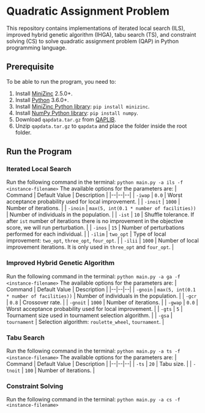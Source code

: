 # Quadratic Assignment Problem
This repository contains implementations of iterated local search (ILS), improved hybrid genetic algorithm (IHGA), tabu search (TS), and constraint solving (CS) to solve quadratic assignment problem (QAP) in Python programming language.

## Prerequisite
To be able to run the program, you need to:
1. Install [MiniZinc](https://www.minizinc.org/) 2.5.0+.
2. Install [Python](https://www.python.org/) 3.6.0+.
3. Install [MiniZinc Python library](https://pypi.org/project/minizinc/): `pip install minizinc`.
4. Install [NumPy Python library](https://pypi.org/project/numpy/): `pip install numpy`.
5. Download `qapdata.tar.gz` from [QAPLIB](https://www.opt.math.tugraz.at/qaplib/inst.html).
6. Unzip `qapdata.tar.gz` to `qapdata` and place the folder inside the root folder.

## Run the Program
### Iterated Local Search
Run the following command in the terminal:
`python main.py -a ils -f <instance-filename>`
The available options for the parameters are:
| Command | Default Value | Description |
|--|--|--|
| `-iwap` | `0.0` | Worst acceptance probability used for local improvement.  |
| `-inoit` | `1000` | Number of iterations. |
| `-inoin` | `max(5, int(0.1 * number of facilities))` | Number of individuals in the population. |
| `-ist` | `10` | Shuffle tolerance. If after `ist` number of iterations there is no improvement in the objective score, we will run perturbation. |
| `-inos` | `15` | Number of perturbations performed for each individual. |
| `-ilim` | `two_opt` | Type of local improvement: `two_opt`, `three_opt`, `four_opt`. |
| `-ilii` | `1000` | Number of local improvement iterations. It is only used in `three_opt` and `four_opt`. |

### Improved Hybrid Genetic Algorithm
Run the following command in the terminal:
`python main.py -a ga -f <instance-filename>`
The available options for the parameters are:
| Command | Default Value | Description |
|--|--|--|
| `-gnoin` | `max(5, int(0.1 * number of facilities))` | Number of individuals in the population. |
| `-gcr` | `0.8` | Crossover rate. |
| `-gnoit` | `1000` | Number of iterations. |
| `-gwap` | `0.0` | Worst acceptance probability used for local improvement.  |
| `-gts` | `5` | Tournament size used in tournament selection algorithm.  |
| `-gsa` | `tournament` | Selection algorithm: `roulette_wheel`, `tournament`. |

### Tabu Search
Run the following command in the terminal:
`python main.py -a ts -f <instance-filename>`
The available options for the parameters are:
| Command | Default Value | Description |
|--|--|--|
| `-ts` | `20` | Tabu size. |
| `-tnoit` | `100` | Number of iterations. |

### Constraint Solving
Run the following command in the terminal:
`python main.py -a cs -f <instance-filename>`